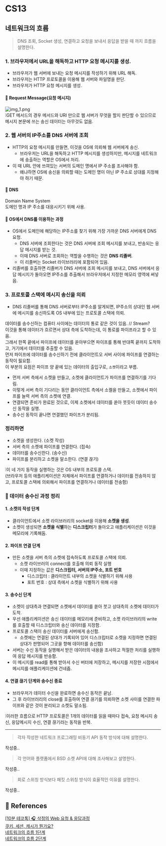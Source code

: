 # CS13
## 네트워크의 흐름
> DNS 조회, Socket 생성, 연결하고 요청을 보내서 응답을 받을 때 까지 흐름을 설명한다.

### 1. 브라우저에서 URL을 해독하고 HTTP 요청 메시지를 생성.
- 브라우저가 웹 서버에 보내는 요청 메시지를 작성하기 위해 URL 해독.
- 브라우저는 HTTP 프로토콜을 이용해 웹 서버와 파일명을 판단.
- 브라우저가 HTTP 요청 메시지를 생성.

#### 📌 Request Message(요청 메시지)
![img_1.png](https://user-images.githubusercontent.com/117690393/219569653-5547aadb-90c3-443c-b865-55348025ec55.png)   
❕GET 메서드의 경우 메서드와 URI 만으로 웹 서버가 무엇을 할지 판단할 수 있으므로 메시지 본문에 쓰는 송신 데이터는 아무것도 없음.

### 2. 웹 서버의 IP주소를 DNS 서버에 조회
- HTTP의 요청 메시지를 만들면, 이것을 OS에 의뢰해 웹 서버에게 송신.
  - 브라우저는 URL을 해독하고 HTTP 메시지를 생성하지만, 메시지를 네트워크에 송출하는 역할은 OS에서 처리.
- 이 때 URL 안에 쓰여있는 서버의 도메인 명에서 IP 주소를 조사해야 함.
  - 왜냐하면 OS에 송신을 의뢰할 때는 도메인 명이 아닌 IP 주소로 상대를 지정해야 하기 때문.

#### 📌 DNS
Domain Name System   
도메인 명과 IP 주소를 대응시키기 위해 사용.

#### 📌 OS에서 DNS를 이용하는 과정
- OS에서 도메인에 해당하는 IP주소를 찾기 위해 가장 가까운 DNS 서버에게 DNS 요청.
  - DNS 서버에 조회한다는 것은 DNS 서버에 조회 메시지를 보내고, 반송되는 응답 메시지를 받는 것.
  - 이때 DNS 서버로 조회하는 역할을 수행하는 것은 **DNS 리졸버**. 
  - 이 리졸버는 Socket 라이브러리에 포함되어 있음.
- 리졸버를 호출하면 리졸버가 DNS 서버에 조회 메시지를 보내고, DNS 서버에서 응답 메시지가 돌아오면 IP주소를 추출해서 브라우저에서 지정한 메모리 영역에 써넣음. 

### 3. 프로토콜 스택에 메시지 송신을 의뢰
- DNS 리졸버를 통해 DNS 서버로부터 IP주소를 알게되면, IP주소의 상대인 웹 서버에 메시지를 송신하도록 OS 내부에 있는 프로토콜 스택에 의뢰.

데이터를 송수신하는 컴퓨터 사이에는 데이터의 통로 같은 것이 있음. // Stream?   
이것을 통해 데이터가 흐르면서 상대 측에 도착하는데, 이 통로를 파이프라고 할 수 있음.   
그래서 한쪽 끝에서 파이프에 데이터를 쏟아부으면 파이프를 통해 반대쪽 끝까지 도착하고, 거기에서 데이터를 추출할 수 있음.   
먼저 파이프에 데이터를 송수신하기 전에 클라이언트오 서버 사이에 파이프를 연결하는 동작이 핋요함.   
이 부분의 요점은 파이프 양 끝에 있는 데이터의 출입구로, ```소켓```이라고 부름.

- 먼저 서버 측에서 소켓을 만들고, 소켓에 클라이언트가 파이프를 연결하기를 기다림.
- 이렇게 서버 측이 기다리는 동안 클라이언트 측에서 소켈을 만들고, 소켓에서 파이프를 늘력 서버 측의 소켓에 연결.
- 연결되면 준비가 완료된 것으로, 이제 소켓에서 데이터를 쏟아 붓듯이 데이터 송수신 동작을 실행.
- 송수신 동작이 끝나면 연결했던 파이프가 분리됨.

### 정리하면
- 소켓을 생성한다. (소켓 작성)
- 서버 측의 소켓에 파이프를 연결한다. (접속)
- 데이터를 송수신한다. (송수신)
- 파이프를 분리하고 소켓을 말소한다. (연결 끊기)

❕이 네 가지 동작을 실행하는 것은 OS 내부의 프로토콜 스택.   
(브라우저 등의 애플리케이션은 자체에서 파이프를 연결하거나 데이터를 전송하지 않고, 프로토콜 스택에 의뢰해서 파이프를 연결하거나 데이터를 전송함)


### 📌 데이터 송수신 과정 정리
#### 1. 소켓의 작성 단계
- 클라이언트에서 소켓 라이브러리의 socket을 이용해 **소켓을 생성**.
- 소켓이 생성되면 **소켓을 식별**하는 **디스크립터**가 돌아오고 애플리케이션은 이것을 메모리에 기록해둠.

#### 2. 파이프 연결 단계
- 만든 소켓을 서버 측의 소켓에 접속하도록 프로토콜 스택에 의뢰.
  - 소켓 라이브러의 connect를 호출해 의뢰 동작 실행
  - 이때 지정하는 값은 **디스크립터, 서버의 IP주소, 포트 번호** 
    - 디스크립터 : 클라이언트 내부의 소켓을 식별하기 위해 사용
    - 포트 번호 : 상대 측에서 소켓을 식별하기 위해 사용

#### 3. 송수신 단계
- 소켓이 상대측과 연결되면 소켓에서 데이터를 쏟아 붓고 상대측의 소켓에 데이터가 도착.
- 우선 애플리케이션은 송신 데이터를 메모리에 준비하고, 소켓 라이브러리의 write를 호출할 때 디스크립터와 송신 데이터를 지정함.
- 프로토콜 스택이 송신 데이터를 서버에게 송신함.
  - 소켓에는 연결된 상대가 기록되어 있어 디스크립터로 소켓을 지정하면 연결된 상대가 판명되어 그곳을 향해 데이터를 송신함)
- 서버는 수신 동작을 실행해서 받은 데이터의 내용을 조사하고 적절한 처리를 실행하여 응답 메시지를 반송함.
- 이 메시지를 read를 통해 받아서 수신 버터에 저장하고, 메시지를 저장한 시점에서 메시지를 애플리케이션에 건네줌.

#### 4. 연결 끊기 단계와 송수신 종료
- 브라우저가 데이터 수신을 완료하면 송수신 동작은 끝남.
- 그 후 라이브러리의 close를 호출하여 연결 끊기를 의뢰하면 소켓 사이를 연결한 파이프와 같은 것이 분리되고 소켓도 말소됨.

❕이러한 흐름으로 HTTP 프로토콜은 1개의 데이터를 읽을 때마다 접속, 요청 메시지 송신, 응답메시지 수신, 연결 끊기라는 동작을 반복.

----

> 각자 작성한 네트워크 프로그래밍 비동기 API 동작 방식에 대해 설명한다.

작성중..

> 각 언어와 플랫폼에서 BSD 소켓 API에 대해 조사해보고 설명한다.

작성중..

> 회로 스위칭 방식보다 패킷 스위칭 방식이 효율적인 이유를 설명한다.

작성중..

## 📑 References
[[10분 테코톡] 🎧 삭정의 Web 요청 & 응답과정](https://youtube.com/watch?v=0jV7xOUcKog&feature=shares)   
[쿠키, 세션, 캐시가 뭔가요?](https://youtube.com/watch?v=OpoVuwxGRDI&feature=shares)   
[네트워크의 흐름 1단계](https://willseungh0.tistory.com/143)   
[네트워크의 흐름 2단계](https://willseungh0.tistory.com/144)


